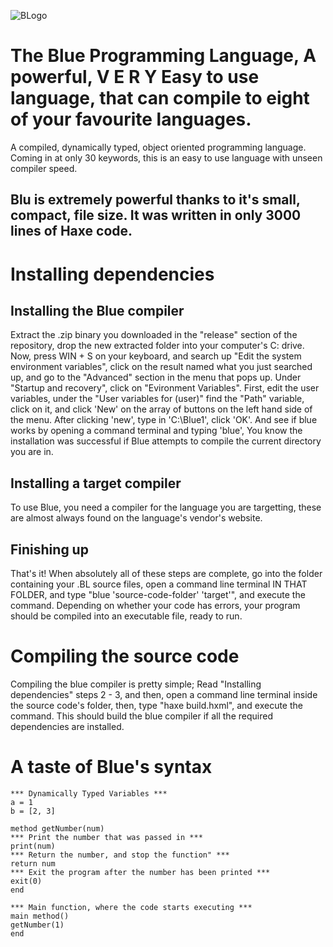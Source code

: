 ![BLogo](https://user-images.githubusercontent.com/90519370/172873820-f01d13f3-6bd1-4d24-b79b-1c548f024ae9.png)

# The Blue Programming Language, A powerful, V E R Y Easy to use language, that can compile to eight of your favourite languages.
A compiled, dynamically typed, object oriented programming language. 
Coming in at only 30 keywords, this is an easy to use language with unseen compiler speed.

## Blu is extremely powerful thanks to it's small, compact, file size. It was written in only 3000 lines of Haxe code.

# Installing dependencies

## Installing the Blue compiler
Extract the .zip binary you downloaded in the "release" section of the repository, drop the new extracted folder into your computer's C: drive.
Now, press WIN + S on your keyboard, and search up "Edit the system environment variables", click on the result named what you just searched up,
and go to the "Advanced" section in the menu that pops up. Under "Startup and recovery", click on "Evironment Variables". First, edit the user variables,
under the "User variables for (user)" find the "Path" variable, click on it, and click 'New' on the array of buttons on the left hand side of the menu.
After clicking 'new', type in 'C:\Blue1', click 'OK'. And see if blue works by opening a command terminal and typing 'blue', You know the installation was successful if Blue attempts to compile the current directory you are in.

## Installing a target compiler
To use Blue, you need a compiler for the language you are targetting, these are almost always found on the language's vendor's website.

## Finishing up
That's it! When absolutely all of these steps are complete, go into the folder containing your .BL source files, open a command line terminal IN THAT FOLDER, and type "blue 'source-code-folder' 'target'", and execute the command. Depending on whether your code has errors, your program should be compiled into an executable file, ready to run.

# Compiling the source code
Compiling the blue compiler is pretty simple; Read "Installing dependencies" steps 2 - 3, and then, open a command line terminal inside the source code's folder, then, type "haxe build.hxml", and execute the command. This should build the blue compiler if all the required dependencies are installed.

# A taste of Blue's syntax

```
*** Dynamically Typed Variables ***
a = 1
b = [2, 3]

method getNumber(num)
*** Print the number that was passed in ***
print(num)
*** Return the number, and stop the function" ***
return num
*** Exit the program after the number has been printed ***
exit(0)
end

*** Main function, where the code starts executing ***
main method()
getNumber(1)
end
```
